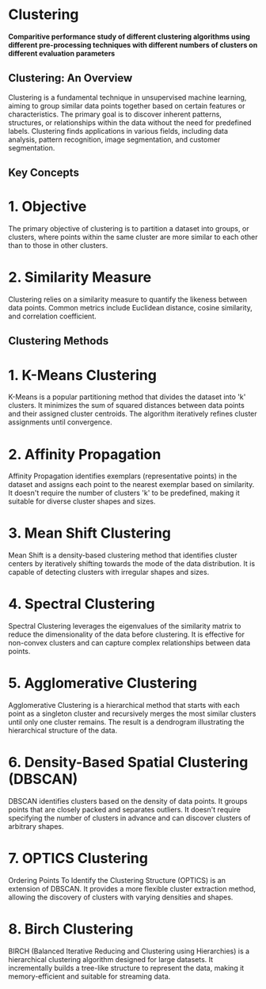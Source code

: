 # Clustering

**Comparitive performance study of different clustering algorithms using different pre-processing techniques with different numbers of clusters on different evaluation parameters**

## Clustering: An Overview
Clustering is a fundamental technique in unsupervised machine learning, aiming to group similar data points together based on certain features or characteristics. The primary goal is to discover inherent patterns, structures, or relationships within the data without the need for predefined labels. Clustering finds applications in various fields, including data analysis, pattern recognition, image segmentation, and customer segmentation.

## Key Concepts
# 1. Objective
The primary objective of clustering is to partition a dataset into groups, or clusters, where points within the same cluster are more similar to each other than to those in other clusters.
# 2. Similarity Measure
Clustering relies on a similarity measure to quantify the likeness between data points. Common metrics include Euclidean distance, cosine similarity, and correlation coefficient.

## Clustering Methods
# 1. K-Means Clustering
K-Means is a popular partitioning method that divides the dataset into 'k' clusters. It minimizes the sum of squared distances between data points and their assigned cluster centroids. The algorithm iteratively refines cluster assignments until convergence.

# 2. Affinity Propagation
Affinity Propagation identifies exemplars (representative points) in the dataset and assigns each point to the nearest exemplar based on similarity. It doesn't require the number of clusters 'k' to be predefined, making it suitable for diverse cluster shapes and sizes.

# 3. Mean Shift Clustering
Mean Shift is a density-based clustering method that identifies cluster centers by iteratively shifting towards the mode of the data distribution. It is capable of detecting clusters with irregular shapes and sizes.

# 4. Spectral Clustering
Spectral Clustering leverages the eigenvalues of the similarity matrix to reduce the dimensionality of the data before clustering. It is effective for non-convex clusters and can capture complex relationships between data points.

# 5. Agglomerative Clustering
Agglomerative Clustering is a hierarchical method that starts with each point as a singleton cluster and recursively merges the most similar clusters until only one cluster remains. The result is a dendrogram illustrating the hierarchical structure of the data.

# 6. Density-Based Spatial Clustering (DBSCAN)
DBSCAN identifies clusters based on the density of data points. It groups points that are closely packed and separates outliers. It doesn't require specifying the number of clusters in advance and can discover clusters of arbitrary shapes.

# 7. OPTICS Clustering
Ordering Points To Identify the Clustering Structure (OPTICS) is an extension of DBSCAN. It provides a more flexible cluster extraction method, allowing the discovery of clusters with varying densities and shapes.

# 8. Birch Clustering
BIRCH (Balanced Iterative Reducing and Clustering using Hierarchies) is a hierarchical clustering algorithm designed for large datasets. It incrementally builds a tree-like structure to represent the data, making it memory-efficient and suitable for streaming data.
